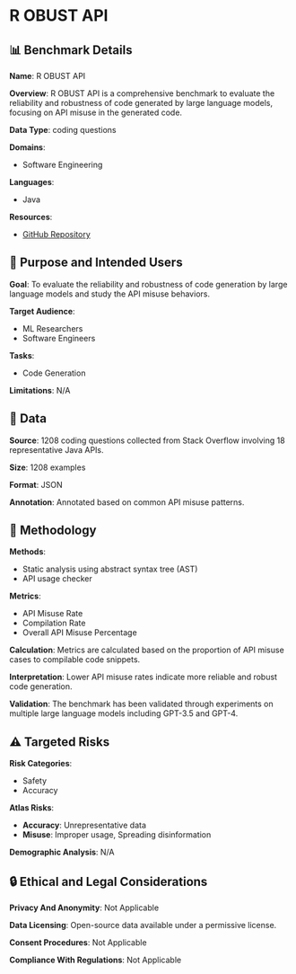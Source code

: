 # R OBUST API

## 📊 Benchmark Details

**Name**: R OBUST API

**Overview**: R OBUST API is a comprehensive benchmark to evaluate the reliability and robustness of code generated by large language models, focusing on API misuse in the generated code.

**Data Type**: coding questions

**Domains**:
- Software Engineering

**Languages**:
- Java

**Resources**:
- [GitHub Repository](https://github.com/FloridSleeves/RobustAPI)

## 🎯 Purpose and Intended Users

**Goal**: To evaluate the reliability and robustness of code generation by large language models and study the API misuse behaviors.

**Target Audience**:
- ML Researchers
- Software Engineers

**Tasks**:
- Code Generation

**Limitations**: N/A

## 💾 Data

**Source**: 1208 coding questions collected from Stack Overflow involving 18 representative Java APIs.

**Size**: 1208 examples

**Format**: JSON

**Annotation**: Annotated based on common API misuse patterns.

## 🔬 Methodology

**Methods**:
- Static analysis using abstract syntax tree (AST)
- API usage checker

**Metrics**:
- API Misuse Rate
- Compilation Rate
- Overall API Misuse Percentage

**Calculation**: Metrics are calculated based on the proportion of API misuse cases to compilable code snippets.

**Interpretation**: Lower API misuse rates indicate more reliable and robust code generation.

**Validation**: The benchmark has been validated through experiments on multiple large language models including GPT-3.5 and GPT-4.

## ⚠️ Targeted Risks

**Risk Categories**:
- Safety
- Accuracy

**Atlas Risks**:
- **Accuracy**: Unrepresentative data
- **Misuse**: Improper usage, Spreading disinformation

**Demographic Analysis**: N/A

## 🔒 Ethical and Legal Considerations

**Privacy And Anonymity**: Not Applicable

**Data Licensing**: Open-source data available under a permissive license.

**Consent Procedures**: Not Applicable

**Compliance With Regulations**: Not Applicable
